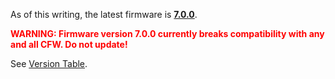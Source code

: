As of this writing, the latest firmware is
**[7.0.0](7.0.0.md "wikilink")**.

<span style="color:red">**WARNING: Firmware version 7.0.0 currently
breaks compatibility with any and all CFW. Do not update\!**</span>

See [Version Table](Version%20Table.md "wikilink").
